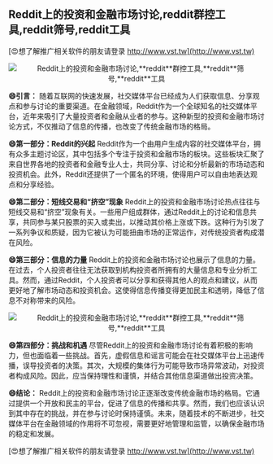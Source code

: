 ## **Reddit上的投资和金融市场讨论,**reddit**群控工具,**reddit**筛号,**reddit**工具**

[😍想了解推广相关软件的朋友请登录 http://www.vst.tw](http://www.vst.tw)

 <center><img src="https://vst.tw/MP4/tuiguang/png/0.png" alt="Reddit上的投资和金融市场讨论,**reddit**群控工具,**reddit**筛号,**reddit**工具"></center>

**😄引言：**
随着互联网的快速发展，社交媒体平台已经成为人们获取信息、分享观点和参与讨论的重要渠道。在金融领域，Reddit作为一个全球知名的社交媒体平台，近年来吸引了大量投资者和金融从业者的参与。这种新型的投资和金融市场讨论方式，不仅推动了信息的传播，也改变了传统金融市场的格局。

**😄第一部分：Reddit的兴起**
Reddit作为一个由用户生成内容的社交媒体平台，拥有众多主题讨论区，其中包括多个专注于投资和金融市场的板块。这些板块汇聚了来自世界各地的投资者和金融专业人士，共同分享、讨论和分析最新的市场动态和投资机会。此外，Reddit还提供了一个匿名的环境，使得用户可以自由地表达观点和分享经验。

**😄第二部分：短线交易和“挤空”现象**
Reddit上的投资和金融市场讨论热点往往与短线交易和“挤空”现象有关。一些用户组成群体，通过Reddit上的讨论和信息共享，共同参与某只股票的买入或卖出，以推动其价格上涨或下跌。这种行为引发了一系列争议和质疑，因为它被认为可能扭曲市场的正常运作，对传统投资者构成潜在风险。

**😄第三部分：信息的力量**
Reddit上的投资和金融市场讨论也展示了信息的力量。在过去，个人投资者往往无法获取到机构投资者所拥有的大量信息和专业分析工具。然而，通过Reddit，个人投资者可以分享和获得其他人的观点和建议，从而更好地了解市场动态和投资机会。这使得信息传播变得更加民主和透明，降低了信息不对称带来的风险。

 <center><img src="https://vst.tw/MP4/tuiguang/png/4.png" alt="Reddit上的投资和金融市场讨论,**reddit**群控工具,**reddit**筛号,**reddit**工具"></center>

**😄第四部分：挑战和机遇**
尽管Reddit上的投资和金融市场讨论有着积极的影响力，但也面临着一些挑战。首先，虚假信息和谣言可能会在社交媒体平台上迅速传播，误导投资者的决策。其次，大规模的集体行为可能导致市场异常波动，对投资者构成风险。因此，应当保持理性和谨慎，并结合其他信息渠道做出投资决策。

**😄结论：**
Reddit上的投资和金融市场讨论正逐渐改变传统金融市场的格局。它通过提供一个开放和民主的平台，促进了信息的传播和共享。然而，我们也应该认识到其中存在的挑战，并在参与讨论时保持谨慎。未来，随着技术的不断进步，社交媒体平台在金融领域的作用将不可忽视，需要更好地管理和监管，以确保金融市场的稳定和发展。

[😍想了解推广相关软件的朋友请登录 http://www.vst.tw](http://www.vst.tw)



